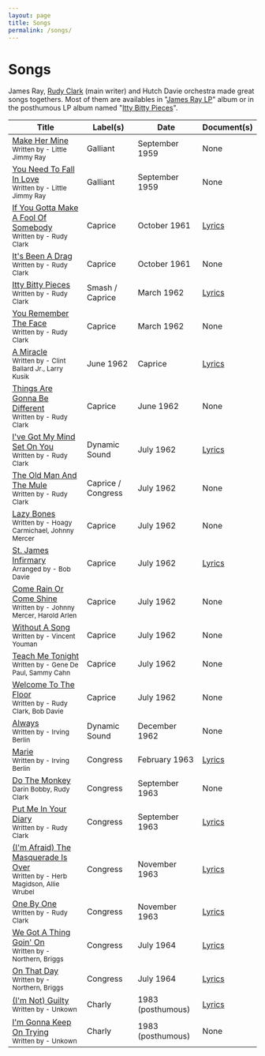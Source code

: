 ```yaml
---
layout: page
title: Songs
permalink: /songs/
---
```


# Songs

James Ray, [Rudy Clark](https://en.wikipedia.org/wiki/Rudy_Clark) (main writer) and Hutch Davie orchestra made great songs togethers. Most of them are availables in "[James Ray LP](https://www.discogs.com/release/3221079-James-Ray-James-Ray)" album or in the posthumous LP album named "[Itty Bitty Pieces](https://www.discogs.com/release/3016494-James-Ray-Itty-Bitty-Pieces)".

| Title | Label(s) | Date | Document(s) |
| --- | --- | --- | --- |
| [Make Her Mine](https://www.youtube.com/watch?v=r0ptmu3QHI8)<br><sup>Written by - Little Jimmy Ray</sup> | Galliant | September 1959 |  None |
| [You Need To Fall In Love](https://www.youtube.com/watch?v=a21ujJ22t3s)<br><sup>Written by - Little Jimmy Ray</sup> | Galliant | September 1959 | None |
| [If You Gotta Make A Fool Of Somebody](https://www.youtube.com/watch?v=sperNZW6A8k)<br><sup>Written by - Rudy Clark</sup> | Caprice | October 1961 | [Lyrics](./lyrics/if-you-gotta-make-a-fool-of-somebody.md) |
| [It's Been A Drag](https://www.youtube.com/watch?v=Z8zyY8Q37fk)<br><sup>Written by - Rudy Clark</sup> | Caprice | October 1961 | None |
| [Itty Bitty Pieces](https://www.youtube.com/watch?v=56Tv8PjAF5Y)<br><sup>Written by - Rudy Clark</sup> | Smash / Caprice | March 1962 | [Lyrics](./lyrics/itty-bitty-pieces.md) |
| [You Remember The Face](https://www.youtube.com/watch?v=ZR7JAQcVPgM)<br><sup>Written by - Rudy Clark</sup> | Caprice | March 1962 | None |
| [A Miracle](https://www.youtube.com/watch?v=s9y2VSHu2I8)<br><sup>Written by - Clint Ballard Jr., Larry Kusik</sup> | June 1962 | Caprice | [Lyrics](./lyrics/a-miracle.md) |
| [Things Are Gonna Be Different](https://www.youtube.com/watch?v=_78nuECv3Do)<br><sup>Written by - Rudy Clark</sup> | Caprice | June 1962 | None |
| [I've Got My Mind Set On You](https://www.youtube.com/watch?v=dSNbpBOf80A)<br><sup>Written by - Rudy Clark</sup> | Dynamic Sound | July 1962 | [Lyrics](./lyrics/i-ve-got-my-mind-set-on-you.md) |
| [The Old Man And The Mule](https://www.youtube.com/watch?v=9H6uo_a24xU)<br><sup>Written by - Rudy Clark</sup> | Caprice / Congress | July 1962 | None |
| [Lazy Bones](https://www.youtube.com/watch?v=Apj1Cvkc55o)<br><sup>Written by - Hoagy Carmichael, Johnny Mercer</sup> | Caprice | July 1962 | None |
| [St. James Infirmary](https://www.youtube.com/watch?v=lAP2bfSE_2s)<br><sup>Arranged by - Bob Davie</sup> | Caprice | July 1962 | [Lyrics](./lyrics/st-james-infirmary.md) |
| [Come Rain Or Come Shine](https://www.youtube.com/watch?v=2uZ1bjzcJME)<br><sup>Written by - Johnny Mercer, Harold Arlen</sup> | Caprice | July 1962 | None |
| [Without A Song](https://www.youtube.com/watch?v=vVQ447pzuzU)<br><sup>Written by - Vincent Youman</sup> | Caprice | July 1962 | None |
| [Teach Me Tonight](https://www.youtube.com/watch?v=Z3g0ktzpZXs)<br><sup>Written by - Gene De Paul, Sammy Cahn</sup> | Caprice | July 1962 | None |
| [Welcome To The Floor](https://www.youtube.com/watch?v=xDs6FBXgC60)<br><sup>Written by - Rudy Clark, Bob Davie</sup> | Caprice | July 1962 | None |
| [Always](https://www.youtube.com/watch?v=RwJwHDQvj_s)<br><sup>Written by - Irving Berlin</sup> | Dynamic Sound | December 1962 | None |
| [Marie](https://www.youtube.com/watch?v=xVRQULoAq8U)<br><sup>Written by - Irving Berlin</sup> | Congress | February 1963 | [Lyrics](./lyrics/marie.md) |
| [Do The Monkey](https://www.youtube.com/watch?v=4VttO0uJH_Q)<br><sup>Darin Bobby, Rudy Clark</sup> | Congress | September 1963 | None |
| [Put Me In Your Diary](https://www.youtube.com/watch?v=sTOyZlzDekQ)<br><sup>Written by - Rudy Clark</sup> | Congress | September 1963 | [Lyrics](./lyrics/put-me-in-your-diary.md) |
| [(I'm Afraid) The Masquerade Is Over](https://www.youtube.com/watch?v=aEqzGMSyVOU)<br><sup>Written by - Herb Magidson, Allie Wrubel</sup> | Congress | November 1963 | [Lyrics](./lyrics/i-m-afraid-the-masquerade-is-over.md) |
| [One By One](https://www.youtube.com/watch?v=qAnOf4q-6uA)<br><sup>Written by - Rudy Clark</sup> | Congress | November 1963 | [Lyrics](./lyrics/one-by-one.md) |
| [We Got A Thing Goin' On](https://www.youtube.com/watch?v=jUdfMkWEpFQ)<br><sup>Written by - Northern, Briggs</sup> | Congress | July 1964 | [Lyrics](./lyrics/we-got-a-thing-going-on.md) |
| [On That Day](https://www.youtube.com/watch?v=Lg7g_tXujyg)<br><sup>Written by - Northern, Briggs</sup> | Congress | July 1964 | [Lyrics](./lyrics/on-that-day.md) |
| [(I'm Not) Guilty](https://www.youtube.com/watch?v=ErTy6JLe9c0)<br><sup>Written by - Unkown</sup> | Charly | 1983 (posthumous) | [Lyrics](./lyrics/i-m-not-guilty.md) |
| [I'm Gonna Keep On Trying](https://www.youtube.com/watch?v=qbvnqetOx5k)<br><sup>Written by - Unkown</sup> | Charly | 1983 (posthumous) | None |

